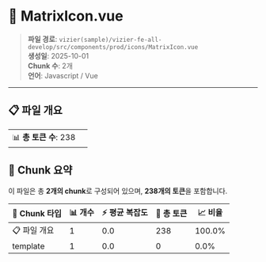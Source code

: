 # 📄 MatrixIcon.vue

> **파일 경로**: `vizier(sample)/vizier-fe-all-develop/src/components/prod/icons/MatrixIcon.vue`  
> **생성일**: 2025-10-01  
> **Chunk 수**: 2개  
> **언어**: Javascript / Vue
---


## 📋 파일 개요

| | |
|--|--|
| 📊 **총 토큰 수**: 238 |  |






## 🧩 Chunk 요약

이 파일은 총 **2개의 chunk**로 구성되어 있으며, **238개의 토큰**을 포함합니다.

| 🧩 Chunk 타입 | 📊 개수 | ⚡ 평균 복잡도 | 📝 총 토큰 | 📈 비율 |
|---------------|--------|-------------|----------|--------|
| 📋 파일 개요 | 1 | 0.0 | 238 | 100.0% |
| template | 1 | 0.0 | 0 | 0.0% |

